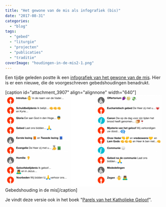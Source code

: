 ```yaml
---
title: "Het gewone van de mis als infografiek (bis)"
date: "2017-08-31"
categories: 
  - "blog"
tags: 
  - "gebed"
  - "liturgie"
  - "projecten"
  - "publicaties"
  - "traditie"
coverImage: "houdingen-in-de-mis2-1.png"
---
```


Een tijdje geleden postte ik een [infografiek van het gewone van de mis](/blog/het-gewone-van-de-mis-als-infografiek/). Hier is er een nieuwe, die de voorgeschreven gebedshoudingen benadrukt.

\[caption id="attachment\_3907" align="alignnone" width="640"\][![](images/houdingen-in-de-mis2-1024x598.png)](images/houdingen-in-de-mis2.png) Gebedshouding in de mis\[/caption\]

Je vindt deze versie ook in het boek "[Parels van het Katholieke Geloof](http://parels.gelovenleren.net/)".
